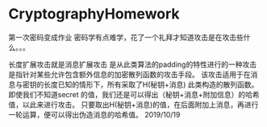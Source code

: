 # CryptographyHomework
第一次密码变成作业
密码学有点难学，花了一个礼拜才知道攻击是在攻击些什么。。。


长度扩展攻击就是消息扩展攻击
是从此类算法的padding的特性进行的一种攻击
是指针对某些允许包含额外信息的加密散列函数的攻击手段。
该攻击适用于在消息与密钥的长度已知的情形下，所有采取了H(秘钥+消息)
此类构造的散列函数。
即使我们不知道secret 的值，我们还是可以得出（秘钥+消息+附加信息）的哈希值，以此来进行攻击。
	只要取出H(秘钥+消息)的值，在后面附加上消息，再进行一轮运算，便可以得出伪造消息的哈希值。
2019/10/19


